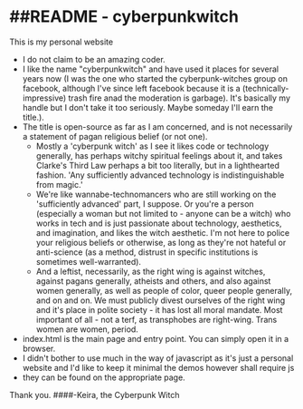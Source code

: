 ##README - cyberpunkwitch
======================
This is my personal website
* I do not claim to be an amazing coder. 
* I like the name "cyberpunkwitch" and have used it places for several years now (I was the one who started the cyberpunk-witches group on facebook, although I've since left facebook because it is a (technically-impressive) trash fire anad the moderation is garbage). It's basically my handle but I don't take it too seriously. Maybe someday I'll earn the title.). 
* The title is open-source as far as I am concerned, and is not necessarily a statement of pagan religious belief (or not one). 
  * Mostly a 'cyberpunk witch' as I see it likes code or technology generally, has perhaps witchy spiritual feelings about it, and takes Clarke's Third Law perhaps a bit too literally, but in a lighthearted fashion. 'Any sufficiently advanced technology is indistinguishable from magic.' 
  * We're like wannabe-technomancers who are still working on the 'sufficiently advanced' part, I suppose. Or you're a person (especially a woman but not limited to - anyone can be a witch) who works in tech and is just passionate about technology, aesthetics, and imagination, and likes the witch aesthetic. I'm not here to police your religious beliefs or otherwise, as long as they're not hateful or anti-science (as a method, distrust in specific institutions is sometimes well-warranted).
  * And a leftist, necessarily, as the right wing is against witches, against pagans generally, atheists and others, and also against women generally, as well as people of color, queer people generally, and on and on. We must publicly divest ourselves of the right wing and it's place in polite society - it has lost all moral mandate. Most important of all - not a terf, as transphobes are right-wing. Trans women are women, period. 
* index.html is the main page and entry point. You can simply open it in a browser.
* I didn't bother to use much in the way of javascript as it's just a personal website and I'd like to keep it minimal
the demos however shall require js
* they can be found on the appropriate page.

Thank you.
####-Keira, the Cyberpunk Witch
